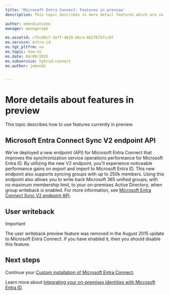 ```yaml
---
title: 'Microsoft Entra Connect: Features in preview'
description: This topic describes in more detail features which are in preview in Microsoft Entra Connect.

author: omondiatieno
manager: mwongerapk

ms.assetid: c75cd8cf-3eff-4619-bbca-66276757cc07
ms.service: entra-id
ms.tgt_pltfrm: na
ms.topic: how-to
ms.date: 04/09/2025
ms.subservice: hybrid-connect
ms.author: jomondi


---
```

# More details about features in preview
This topic describes how to use features currently in preview.

<a name='azure-ad-connect-sync-v2-endpoint-api'></a>

## Microsoft Entra Connect Sync V2 endpoint API

We've deployed a new endpoint (API) for Microsoft Entra Connect that improves the synchronization service operations performance for Microsoft Entra ID. By utilizing the new V2 endpoint, you'll experience noticeable performance gains on export and import to Microsoft Entra ID. This new endpoint also supports syncing groups with up to 250k members. Using this endpoint also allows you to write back Microsoft 365 unified groups, with no maximum membership limit, to your on-premises Active Directory, when group writeback is enabled. For more information, see [Microsoft Entra Connect Sync V2 endpoint API](how-to-connect-sync-endpoint-api-v2.md).

## User writeback
> [!IMPORTANT]
> The user writeback preview feature was removed in the August 2015 update to Microsoft Entra Connect. If you have enabled it, then you should disable this feature.
>
>

## Next steps
Continue your [Custom installation of Microsoft Entra Connect](how-to-connect-install-custom.md).

Learn more about [Integrating your on-premises identities with Microsoft Entra ID](../whatis-hybrid-identity.md).
